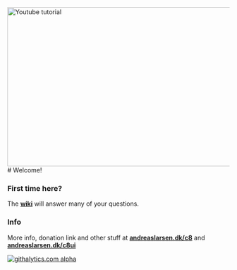 <a href="http://www.youtube.com/embed/wPK9hqkOXU0?rel=0&vq=large&color=red&autoplay=1&wmode=transparent&theme=light&showinfo=0" target="_blank">
<img src="http://i48.tinypic.com/2s9p2bq.jpg" alt="Youtube tutorial" width="640" height="360" align="right" style="margin-left:10px" /></a>
# Welcome!

### First time here? 

The **[wiki](https://github.com/andreaslarsen/circul8/wiki)** will answer many of your questions.

### Info

More info, donation link and other stuff at **[andreaslarsen.dk/c8](http://andreaslarsen.dk/c8)** and **[andreaslarsen.dk/c8ui](http://andreaslarsen.dk/c8ui)**

[![githalytics.com alpha](https://cruel-carlota.pagodabox.com/cd0fbf4dfa98bbe80c9727fd8432277f "githalytics.com")](http://githalytics.com/andreaslarsen/circul8)
